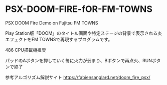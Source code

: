 # PSX-DOOM-FIRE-fOR-FM-TOWNS
PSX DOOM Fire Demo on Fujitsu FM TOWNS


Play Station版「DOOM」のタイトル画面や特定ステージの背景で表示される炎エフェクトをFM TOWNSで再現するプログラムです。


486 CPU搭載機推奨


パッドのAボタンを押していく毎に火力が弱まり、Bボタンで再点火、RUNボタンで終了


参考アルゴリズム解説サイト https://fabiensanglard.net/doom_fire_psx/
